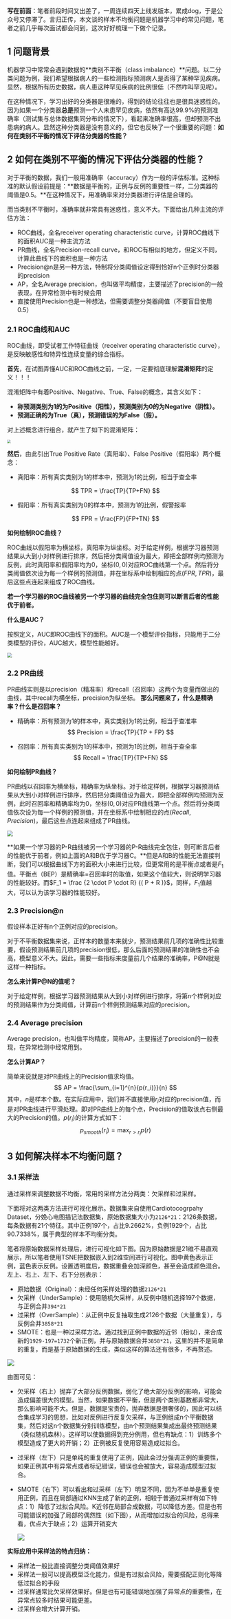 **写在前面**：笔者前段时间又出差了，一周连续四天上线发版本，累成dog，于是公众号又停滞了。言归正传，本文谈的样本不均衡问题是机器学习中的常见问题，笔者之前几乎每次面试都会问到，这次好好梳理一下做个记录。

## 1 问题背景

机器学习中常常会遇到数据的**类别不平衡（class imbalance）**问题。以二分类问题为例，我们希望根据病人的一些检测指标预测病人是否得了某种罕见疾病。显然，根据所有历史数据，病人患这种罕见疾病的比例很低（不然咋叫罕见呢）。

在这种情况下，学习出好的分类器是很难的，得到的结论往往也是很具迷惑性的。因为如果一个分类器**总是**预测一个人未患罕见疾病，依然有高达99.9%的预测准确率（测试集与总体数据集同分布的情况下），看起来准确率很高，但却预测不出患病的病人。显然这种分类器是没有意义的，但它也反映了一个很重要的问题：**如何在类别不平衡的情况下评估分类器的性能？**

## 2 如何在类别不平衡的情况下评估分类器的性能？

对于平衡的数据，我们一般用准确率（accuracy）作为一般的评估标准。这种标准的默认假设前提是：**数据是平衡的，正例与反例的重要性一样，二分类器的阈值是0.5。**在这种情况下，用准确率来对分类器进行评估是合理的。

而当类别不平衡时，准确率就非常具有迷惑性，意义不大。下面给出几种主流的评估方法：

- ROC曲线，全名receiver operating characteristic curve，计算ROC曲线下的面积AUC是一种主流方法
- PR曲线，全名Precision-recall curve，和ROC有相似的地方，但定义不同，计算此曲线下的面积也是一种方法
- Precision@n是另一种方法，特制将分类阈值设定得到恰好n个正例时分类器的precision
- AP，全名Average precision，也叫做平均精度，主要描述了precision的一般表现，在异常检测中有时候会用
- 直接使用Precision也是一种想法，但需要调整分类器阈值（不要盲目使用0.5）

### 2.1 ROC曲线和AUC

ROC曲线，即受试者工作特征曲线（receiver operating characteristic curve），是反映敏感性和特异性连续变量的综合指标。

**首先**，在试图弄懂AUC和ROC曲线之前，一定，一定要彻底理解**混淆矩阵**的定义！！！

混淆矩阵中有着Positive、Negative、True、False的概念，其含义如下：

- **称预测类别为1的为Positive（阳性），预测类别为0的为Negative（阴性）。**
- **预测正确的为True（真），预测错误的为False（假）。**

对上述概念进行组合，就产生了如下的混淆矩阵：

<img src="https://mmbiz.qpic.cn/mmbiz_png/GJUG0H1sS5pz3RKU3MNoffCTZk6oUkEepjSmj0iaTmXmVHdy6qM2G2IdZERfUb6GgwStj7j8sGEUqWym9JYXfEw/0?wx_fmt=png&amp;" style="zoom:50%;" />

**然后**，由此引出True Positive Rate（真阳率）、False Positive（假阳率）两个概念：

- 真阳率：所有真实类别为1的样本中，预测为1的比例，相当于查全率

$$
TPR = \frac{TP}{TP+FN}
$$

- 假阳率：所有真实类别为0的样本中，预测为1的比例，假警报率

$$
FPR = \frac{FP}{FP+TN}
$$

**如何绘制ROC曲线？**

ROC曲线以假阳率为横坐标，真阳率为纵坐标。对于给定样例，根据学习器预测结果从大到小对样例进行排序，然后把分类阈值设为最大，即把全部样例均预测为反例，此时真阳率和假阳率均为0，坐标$(0,0)$对应ROC曲线第一个点。然后将分类阈值依次设为每一个样例的预测值，并在坐标系中绘制相应的点$(FPR,TPR)$，最后这些点连起来组成了ROC曲线。

**若一个学习器的ROC曲线被另一个学习器的曲线完全包住则可以断言后者的性能优于前者。**

**什么是AUC？**

按照定义，AUC即ROC曲线下的面积。AUC是一个模型评价指标，只能用于二分类模型的评价，AUC越大，模型性能越好。

<img src="https://mmbiz.qpic.cn/mmbiz_png/GJUG0H1sS5pz3RKU3MNoffCTZk6oUkEeJOj8cs072ibRiaAYlxgicXZaAF7IMs3ehnnznGGmc1rrcIJD81Ee2YnPQ/0?wx_fmt=png&amp;" style="zoom:70%;" />

### 2.2 PR曲线

PR曲线实则是以precision（精准率）和recall（召回率）这两个为变量而做出的曲线，其中recall为横坐标，precision为纵坐标。
**那么问题来了，什么是精确率？什么是召回率？**

- 精确率：所有预测为1的样本中，真实类别为1的比例，相当于查准率
  $$
  Precision = \frac{TP}{TP + FP}
  $$

- 召回率：所有真实类别为1的样本中，预测为1的比例，相当于查全率
  $$
  Recall = \frac{TP}{TP+FN}
  $$

**如何绘制PR曲线？**

PR曲线以召回率为横坐标，精确率为纵坐标。对于给定样例，根据学习器预测结果从大到小对样例进行排序，然后把分类阈值设为最大，即把全部样例均预测为反例，此时召回率和精确率均为0，坐标$(0,0)$对应PR曲线第一个点。然后将分类阈值依次设为每一个样例的预测值，并在坐标系中绘制相应的点$(Recall,Precision)$，最后这些点连起来组成了PR曲线。

<img src="https://mmbiz.qpic.cn/mmbiz_png/GJUG0H1sS5pz3RKU3MNoffCTZk6oUkEePrgf31941cIHnaeTtNFFMFSvIYj1oad3gkyVW8gOyiaj6JZTwQCEaHg/0?wx_fmt=png&amp;" style="zoom:80%;" />

**如果一个学习器的P-R曲线被另一个学习器的P-R曲线完全包住，则可断言后者的性能优于前者，例如上面的A和B优于学习器C。**但是A和B的性能无法直接判断，我们可以根据曲线下方的面积大小来进行比较，但更常用的是平衡点或者是$F_1$值。平衡点（BEP）是精确率=召回率时的取值，如果这个值较大，则说明学习器的性能较好。而$F_1  =  \frac {2 \cdot P \cdot R} {( P + R )}$，同样，$F_1$值越大，可以认为该学习器的性能较好。

### 2.3 Precision@n

假设样本正好有n个正例对应的precision。

对于不平衡数据集来说，正样本的数量本来就少，预测结果前几项的准确性比较重要，假设预测结果前几项的precision很低，那么后面的预测结果的准确性也不会高，模型意义不大。因此，需要一些指标来度量前几个结果的准确率，P@N就是这样一种指标。

**怎么来计算P@N的值呢？**

对于给定样例，根据学习器预测结果从大到小对样例进行排序，将第n个样例对应的预测结果作为分类阈值，计算前n个样例预测结果对应的precision。

### 2.4 Average precision

Average precision，也叫做平均精度，简称AP，主要描述了precision的一般表现，在异常检测中经常用到。

**怎么计算AP？**

简单来说就是对PR曲线上的Precision值求均值。
$$
AP = \frac{\sum_{i=1}^{n}{p(r_i)}}{n}
$$
其中，$n$是样本个数。在实际应用中，我们并不直接使用$r_i$对应的precision值，而是对PR曲线进行平滑处理。即对PR曲线上的每个点，Precision的值取该点右侧最大的Precision的值。$p(r_i)$的计算方式如下：
$$
p_{smooth}(r_i) = \mathop{\max}_{r>r_i}p(r)
$$

## 3 如何解决样本不均衡问题？

### 3.1 采样法

通过采样来调整数据不均衡，常用的采样方法分两类：欠采样和过采样。

下面将对这两类方法进行可视化展示。数据集来自使用Cardiotocogrpahy Dataset，分娩心电图描记法数据集，原始数据集大小为`2126*21`：2126条数据，每条数据有21个特征。其中正例197个，占比9.2662%，负例1929个，占比90.7338%，属于典型的样本不均衡分类。

笔者将原始数据采样处理后，进行可视化如下图。因为原始数据是21维不易直观展示，所以笔者使用TSNE把数据嵌入到2维空间进行可视化。图中黄色表示正例，蓝色表示反例。设置透明度后，数据重叠会加深颜色，甚至会造成颜色混合。左上、右上、左下、右下分别表示：

- 原始数据（Original）：未经任何采样处理的数据`2126*21`
- 欠采样（UnderSample）：使用随机欠采样，从反例中随机选择197个数据，与正例合并`394*21`
- 过采样（OverSample）：从正例中反复抽取生成2126个数据（大量重复），与反例合并`3858*21`
- SMOTE：也是一种过采样方法。通过找到正例中数据的近邻（相似），来合成新的`1929-197=1732`个新正例，并与原始数据合并`3858*21`，这里的并不是简单的重复，而是基于原始数据的生成，类似这样的算法还有很多，不再赘述。

![](https://mmbiz.qpic.cn/mmbiz_png/GJUG0H1sS5rJEoeBJW6v6kSdQPs6JGhzB4xBichA4DibXhCGc6ZXq2ywjXfpI835aEPlctnNic3w9iby9Ljhib1ph1Q/0?wx_fmt=png)

由图可见：

- 欠采样（右上）抛弃了大部分反例数据，弱化了绝大部分反例的影响，可能会造成偏差很大的模型。当然，如果数据不平衡，但是两个类别基数都非常大，那么影响可能不大。但是，数据是宝贵的，抛弃数据是很奢侈的，因此可以结合集成学习的思想，比如对反例进行反复欠采样，与正例组成n个平衡数据集，然后对这n个数据集分别训练模型，由n个预测结果集成出最终预测结果（类似随机森林）。这样可以使数据得到充分例用，但也有缺点：1）训练多个模型造成了更大的开销；2）正例被反复使用容易造成过拟合。

- 过采样（左下）只是单纯的重复使用了正例，因此会过分强调正例的重要性，如果正例其中有异常点或者标记错误，错误也会被放大，容易造成模型过拟合。

- SMOTE（右下）可以看出和过采样（左下）明显不同，因为不单单是重复使用正例，而且在局部通过KNN生成了新的正例，相较于普通过采样有如下特点：1）降低了过拟合风险。K近邻在局部合成数据，可以降低方差。但是也有可能错误的加强了局部的偶然性（如下图），从而增加过拟合的风险，总得来看，优点大于缺点；2）运算开销变大

  ![](https://mmbiz.qpic.cn/mmbiz_png/GJUG0H1sS5rJEoeBJW6v6kSdQPs6JGhzn6B5qYOibNTWZwx1ZX0E996yRWM2mFKhb5XS9cuuvv8gE1XwUv0tuLg/0?wx_fmt=png)

**实际应用中采样法的特点归纳：**

- 采样法一般比直接调整分类阈值效果好
- 采样法一般可以提高模型泛化能力，但是有过拟合风险，需要搭配正则化等降低过拟合的手段
- 过采样通常比欠采样效果好。但是也有可能错误地加强了异常点的重要性，在异常点较多时结果可能更差。
- 过采样会增大计算开销。

